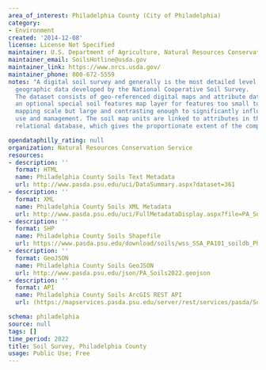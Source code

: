 ```yaml
---
area_of_interest: Philadelphia County (City of Philadelphia)
category:
- Environment
created: '2014-12-08'
license: License Not Specified
maintainer: U.S. Department of Agriculture, Natural Resources Conservation Service, National Soil Survey Center
maintainer_email: SoilsHotline@usda.gov
maintainer_link: https://www.nrcs.usda.gov/
maintainer_phone: 800-672-5559
notes: "A digital soil survey and generally is the most detailed level of soil 
  geographic data developed by the National Cooperative Soil Survey.
  The dataset consists of geo-referenced digital maps and attribute data, and it includes 
  an optional special soil features map layer for features too small to delineate at the 
  mapping scale but large and contrasting enough to significantly influence land 
  use and management. The soil map units are linked to attributes in the National Soil Information System
  relational database, which gives the proportionate extent of the component soils and their properties."

opendataphilly_rating: null
organization: Natural Resources Conservation Service
resources:
- description: ''
  format: HTML
  name: Philadelphia County Soils Text Metadata
  url: http://www.pasda.psu.edu/uci/DataSummary.aspx?dataset=361
- description: ''
  format: XML
  name: Philadelphia County Soils XML Metadata
  url: http://www.pasda.psu.edu/uci/FullMetadataDisplay.aspx?file=PA_Soils2022.xml
- description: ''
  format: SHP
  name: Philadelphia County Soils Shapefile
  url: https://www.pasda.psu.edu/download/soils/wss_SSA_PA101_soildb_Philadelphia_PA_2003_[2022-09-06].zip
- description: ''
  format: GeoJSON
  name: Philadelphia County Soils GeoJSON
  url: http://www.pasda.psu.edu/json/PA_Soils2022.geojson
- description: ''
  format: API
  name: Philadelphia County Soils ArcGIS REST API
  url: (https://mapservices.pasda.psu.edu/server/rest/services/pasda/Soils_PA/MapServer

schema: philadelphia
source: null
tags: []
time_period: 2022
title: Soil Survey, Philadelphia County
usage: Public Use; Free
---
```

